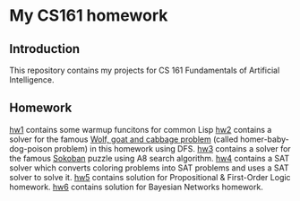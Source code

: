# My CS161 homework


## Introduction
This repository contains my projects for CS 161 Fundamentals of Artificial Intelligence.

## Homework
[hw1](https://github.com/Luke-ZL/CS161/tree/master/hw1) contains some warmup funcitons for common Lisp
[hw2](https://github.com/Luke-ZL/CS161/tree/master/hw2) contains a solver for the famous [Wolf, goat and cabbage problem](https://en.wikipedia.org/wiki/Wolf,_goat_and_cabbage_problem) (called homer-baby-dog-poison problem) in this homework using DFS.
[hw3](https://github.com/Luke-ZL/CS161/tree/master/hw3) contains a solver for the famous [Sokoban](https://en.wikipedia.org/wiki/Sokoban) puzzle using A8 search algorithm.
[hw4](https://github.com/Luke-ZL/CS161/tree/master/hw4) contains a SAT solver which converts coloring problems into SAT problems and uses a SAT solver to solve it.
[hw5](https://github.com/Luke-ZL/CS161/tree/master/hw5) contains solution for Propositional & First-Order Logic homework.
[hw6](https://github.com/Luke-ZL/CS161/tree/master/hw6) contains solution for Bayesian Networks homework.
